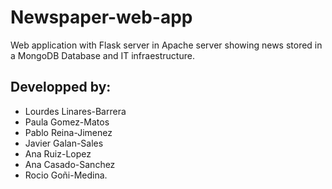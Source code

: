 # Newspaper-web-app
Web application with Flask server in Apache server showing news stored in a MongoDB Database  and IT infraestructure.  

## Developped by: 
- Lourdes Linares-Barrera
- Paula Gomez-Matos
- Pablo Reina-Jimenez
- Javier Galan-Sales
- Ana Ruiz-Lopez
- Ana Casado-Sanchez
- Rocio Goñi-Medina.
